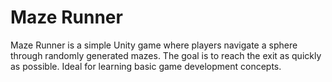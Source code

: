 # Maze Runner
 Maze Runner is a simple Unity game where players navigate a sphere through randomly generated mazes. The goal is to reach the exit as quickly as possible. Ideal for learning basic game development concepts.
